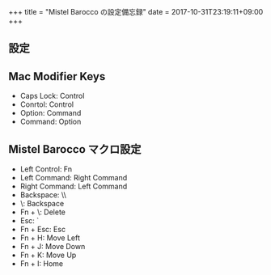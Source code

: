 +++
title = "Mistel Barocco の設定備忘録"
date = 2017-10-31T23:19:11+09:00
+++

## 設定

## Mac Modifier Keys

- Caps Lock: Control
- Conrtol: Control
- Option: Command
- Command: Option

## Mistel Barocco マクロ設定

- Left Control: Fn
- Left Command: Right Command
- Right Command: Left Command
- Backspace: \\\
- \\\: Backspace
- Fn + \\\: Delete
- Esc: `
- Fn + Esc: Esc
- Fn + H: Move Left
- Fn + J: Move Down
- Fn + K: Move Up
- Fn + I: Home
